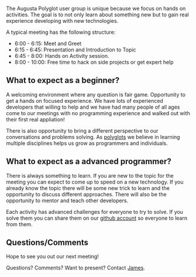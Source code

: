 The Augusta Polyglot user group is unique because we focus on hands on activities.  The goal is to not only learn about something new but to gain real experience developing with new technologies.

A typical meeting has the following structure:
- 6:00 - 6:15: Meet and Greet
- 6:15 - 6:45: Presentation and Introduction to Topic
- 6:45 - 8:00: Hands on Activity session.
- 8:00 - 10:00: Free time to hack on side projects or get expert help

## What to expect as a beginner?
A welcoming environment where any question is fair game.  Opportunity to get a hands on focused experience.  We have lots of experienced developers that willing to help and we have had many people of all ages come to our meetings with no programming experience and walked out with their first real appliation!

There is also opportunity to bring a different perspective to our conversations and problems solving.  As [polyglots](http://augusta-polyglot.github.io/about.html) we believe in learning multiple disciplines helps us grow as programmers and individuals.

## What to expect as a advanced programmer?
There is always something to learn.  If you are new to the topic for the meeting you can expect to come up to speed on a new technology. If you already know the topic there will be some new trick to learn and the opportunity to discuss different approaches.  There will also be the opportunity to mentor and teach other developers.

Each activity has advanced challenges for everyone to try to solve.  If you solve them you can share them on our [github account](https://github.com/Augusta-Polyglot) so everyone to learn from them.

## Questions/Comments
Hope to see you out our next meeting!

Questions? Comments? Want to present?  Contact [James](mailto:jsturtevant@gmail.com).
